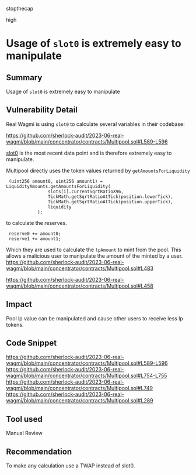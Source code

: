 stopthecap

high

# Usage of `slot0` is extremely easy to manipulate

## Summary
Usage of `slot0` is extremely easy to manipulate 

## Vulnerability Detail
Real Wagmi is using  `slot0` to calculate several variables in their codebase:

https://github.com/sherlock-audit/2023-06-real-wagmi/blob/main/concentrator/contracts/Multipool.sol#L589-L596

  [slot0](https://docs.uniswap.org/contracts/v3/reference/core/interfaces/pool/IUniswapV3PoolState#slot0) is the most recent data point and is therefore extremely easy to manipulate.

Multipool directly uses the token values returned by `getAmountsForLiquidity` 

```@solidity
 (uint256 amount0, uint256 amount1) = LiquidityAmounts.getAmountsForLiquidity(
                slots[i].currentSqrtRatioX96,
                TickMath.getSqrtRatioAtTick(position.lowerTick),
                TickMath.getSqrtRatioAtTick(position.upperTick),
                liquidity
            );
```

to calculate the reserves. 

```@solidity
 reserve0 += amount0;
 reserve1 += amount1;
```
Which they are used to calculate the `lpAmount` to mint from the pool. This allows a malicious user to manipulate the amount of the minted by a user.
https://github.com/sherlock-audit/2023-06-real-wagmi/blob/main/concentrator/contracts/Multipool.sol#L483

https://github.com/sherlock-audit/2023-06-real-wagmi/blob/main/concentrator/contracts/Multipool.sol#L458




## Impact
Pool lp value can be manipulated and cause other users to receive less lp tokens.

## Code Snippet
https://github.com/sherlock-audit/2023-06-real-wagmi/blob/main/concentrator/contracts/Multipool.sol#L589-L596
https://github.com/sherlock-audit/2023-06-real-wagmi/blob/main/concentrator/contracts/Multipool.sol#L754-L755
https://github.com/sherlock-audit/2023-06-real-wagmi/blob/main/concentrator/contracts/Multipool.sol#L749
https://github.com/sherlock-audit/2023-06-real-wagmi/blob/main/concentrator/contracts/Multipool.sol#L289
## Tool used

Manual Review

## Recommendation
To make any calculation use a TWAP instead of slot0.
